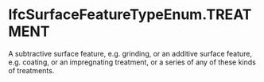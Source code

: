IfcSurfaceFeatureTypeEnum.TREATMENT
===================================
A subtractive surface feature, e.g. grinding, or an additive surface feature,
e.g. coating, or an impregnating treatment, or a series of any of these kinds
of treatments.


